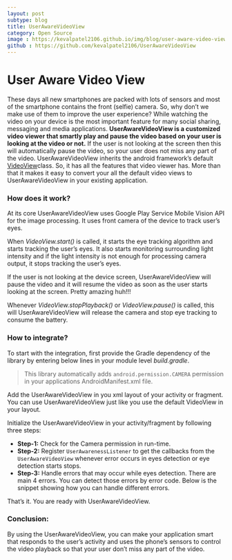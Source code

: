 ```yaml
---
layout: post
subtype: blog
title: UserAwareVideoView
category: Open Source
image : https://kevalpatel2106.github.io/img/blog/user-aware-video-view/image1.jpeg
github : https://github.com/kevalpatel2106/UserAwareVideoView
---
```


# User Aware Video View

These days all new smartphones are packed with lots of sensors and most of the smartphone contains the front (selfie) camera. So, why don’t we make use of them to improve the user experience? While watching the video on your device is the most important feature for many social sharing, messaging and media applications. **UserAwareVideoView is a customized video viewer that smartly play and pause the video based on your user is looking at the video or not.** If the user is not looking at the screen then this will automatically pause the video, so your user does not miss any part of the video. UserAwareVideoView inherits the android framework’s default [VideoView](https://developer.android.com/reference/android/widget/VideoView.html)class. So, it has all the features that video viewer has. More than that it makes it easy to convert your all the default video views to UserAwareVideoView in your existing application.

### How does it work?

At its core UserAwareVideoView uses Google Play Service Mobile Vision API for the image processing. It uses front camera of the device to track user’s eyes.

When _VideoView.start()_ is called, it starts the eye tracking algorithm and starts tracking the user’s eyes. It also starts monitoring surrounding light intensity and if the light intensity is not enough for processing camera output, it stops tracking the user’s eyes.

If the user is not looking at the device screen, UserAwareVideoView will pause the video and it will resume the video as soon as the user starts looking at the screen. Pretty amazing huh!!!

Whenever _VideoView.stopPlayback()_ or _VideoView.pause()_ is called, this will UserAwareVideoView will release the camera and stop eye tracking to consume the battery.

### How to integrate?

To start with the integration, first provide the Gradle dependency of the library by entering below lines in your module level _build.gradle_.

<script src="https://gist.github.com/kevalpatel2106/f196a5afc77f7128947a00eef8ddeb2e.js"></script>

> This library automatically adds `android.permission.CAMERA` permission in your applications AndroidManifest.xml file.

Add the UserAwareVideoView in you xml layout of your activity or fragment. You can use UserAwareVideoView just like you use the default VideoView in your layout.

<script src="https://gist.github.com/kevalpatel2106/9ca7ac07409b6b2cc6725544538556fb.js"></script>

Initialize the UserAwareVideoView in your activity/fragment by following three steps:

  * **Step-1:** Check for the Camera permission in run-time.
  * **Step-2:** Register `UserAwarenessListener` to get the callbacks from the `UserAwareVideoView` whenever error occurs in eyes detection or eye detection starts stops.
  * **Step-3:** Handle errors that may occur while eyes detection. There are main 4 errors. You can detect those errors by error code. Below is the snippet showing how you can handle different errors.

<script src="https://gist.github.com/kevalpatel2106/e96c22d61812f161fb8c5b204e62f4f9.js"></script>

That’s it. You are ready with UserAwareVideoView.

### Conclusion:

By using the UserAwareVideoView, you can make your application smart that responds to the user’s activity and uses the phone’s sensors to control the video playback so that your user don’t miss any part of the video.
